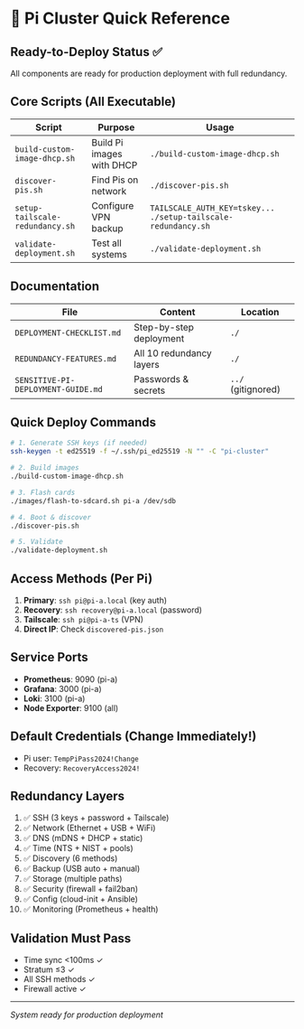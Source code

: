 # 🚀 Pi Cluster Quick Reference

## Ready-to-Deploy Status ✅

All components are ready for production deployment with full redundancy.

## Core Scripts (All Executable)

| Script | Purpose | Usage |
|--------|---------|-------|
| `build-custom-image-dhcp.sh` | Build Pi images with DHCP | `./build-custom-image-dhcp.sh` |
| `discover-pis.sh` | Find Pis on network | `./discover-pis.sh` |
| `setup-tailscale-redundancy.sh` | Configure VPN backup | `TAILSCALE_AUTH_KEY=tskey... ./setup-tailscale-redundancy.sh` |
| `validate-deployment.sh` | Test all systems | `./validate-deployment.sh` |

## Documentation

| File | Content | Location |
|------|---------|----------|
| `DEPLOYMENT-CHECKLIST.md` | Step-by-step deployment | `./` |
| `REDUNDANCY-FEATURES.md` | All 10 redundancy layers | `./` |
| `SENSITIVE-PI-DEPLOYMENT-GUIDE.md` | Passwords & secrets | `../` (gitignored) |

## Quick Deploy Commands

```bash
# 1. Generate SSH keys (if needed)
ssh-keygen -t ed25519 -f ~/.ssh/pi_ed25519 -N "" -C "pi-cluster"

# 2. Build images
./build-custom-image-dhcp.sh

# 3. Flash cards
./images/flash-to-sdcard.sh pi-a /dev/sdb

# 4. Boot & discover
./discover-pis.sh

# 5. Validate
./validate-deployment.sh
```

## Access Methods (Per Pi)

1. **Primary**: `ssh pi@pi-a.local` (key auth)
2. **Recovery**: `ssh recovery@pi-a.local` (password)
3. **Tailscale**: `ssh pi@pi-a-ts` (VPN)
4. **Direct IP**: Check `discovered-pis.json`

## Service Ports

- **Prometheus**: 9090 (pi-a)
- **Grafana**: 3000 (pi-a)
- **Loki**: 3100 (pi-a)
- **Node Exporter**: 9100 (all)

## Default Credentials (Change Immediately!)

- Pi user: `TempPiPass2024!Change`
- Recovery: `RecoveryAccess2024!`

## Redundancy Layers

1. ✅ SSH (3 keys + password + Tailscale)
2. ✅ Network (Ethernet + USB + WiFi)
3. ✅ DNS (mDNS + DHCP + static)
4. ✅ Time (NTS + NIST + pools)
5. ✅ Discovery (6 methods)
6. ✅ Backup (USB auto + manual)
7. ✅ Storage (multiple paths)
8. ✅ Security (firewall + fail2ban)
9. ✅ Config (cloud-init + Ansible)
10. ✅ Monitoring (Prometheus + health)

## Validation Must Pass

- Time sync <100ms ✓
- Stratum ≤3 ✓
- All SSH methods ✓
- Firewall active ✓

---
*System ready for production deployment*